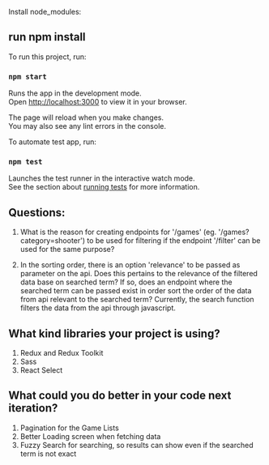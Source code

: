 Install node_modules:

## run npm install

To run this project, run:

### `npm start`

Runs the app in the development mode.\
Open [http://localhost:3000](http://localhost:3000) to view it in your browser.

The page will reload when you make changes.\
You may also see any lint errors in the console.

To automate test app, run:

### `npm test`

Launches the test runner in the interactive watch mode.\
See the section about [running tests](https://facebook.github.io/create-react-app/docs/running-tests) for more information.

## Questions:

1. What is the reason for creating endpoints for '/games' (eg. '/games?category=shooter') to be used for filtering if the endpoint '/filter' can be used for the same purpose?

2. In the sorting order, there is an option 'relevance' to be passed as parameter on the api. Does this pertains to the relevance of the filtered data base on searched term? If so, does an endpoint where the searched term can be passed exist in order sort the order of the data from api relevant to the searched term? Currently, the search function filters the data from the api through javascript.


## What kind libraries your project is using?

1. Redux and Redux Toolkit
2. Sass
3. React Select

## What could you do better in your code next iteration?

1. Pagination for the Game Lists
2. Better Loading screen when fetching data
3. Fuzzy Search for searching, so results can show even if the searched term is not exact